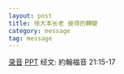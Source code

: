 ```yaml
---
layout: post
title: 徐大本长老 彼得的轉變
category: message
tag: message
---
```


[录音](https://drive.google.com/open?id=1ZI-fiKWGHDkbq-Eib1c-qjN4kMMfx85k) [PPT](https://drive.google.com/open?id=1u1NEFBkvcREdTYyMLTQB1G63k5babnGB) 经文: 約翰福音 21:15-17

